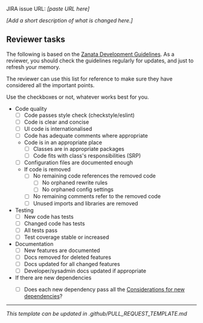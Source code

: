 JIRA issue URL: *[paste URL here]*

*[Add a short description of what is changed here.]*


## Reviewer tasks

The following is based on the
[Zanata Development Guidelines](https://github.com/zanata/zanata-server/wiki/Development-Guidelines).
As a reviewer, you should check the guidelines regularly for updates, and just
to refresh your memory.


The reviewer can use this list for reference to make sure
they have considered all the important points.

Use the checkboxes or not, whatever works best for you.

 - Code quality
   - [ ] Code passes style check (checkstyle/eslint)
   - [ ] Code is clear and concise
   - [ ] UI code is internationalised
   - [ ] Code has adequate comments where appropriate
   - Code is in an appropriate place
     - [ ] Classes are in appropriate packages
     - [ ] Code fits with class's responsibilities (SRP)
   - [ ] Configuration files are documented enough
   - If code is removed
     - [ ] No remaining code references the removed code
       - [ ] No orphaned rewrite rules
       - [ ] No orphaned config settings
     - [ ] No remaining comments refer to the removed code
     - [ ] Unused imports and libraries are removed
 - Testing
   - [ ] New code has tests
   - [ ] Changed code has tests
   - [ ] All tests pass
   - [ ] Test coverage stable or increased
 - Documentation
   - [ ] New features are documented
   - [ ] Docs removed for deleted features
   - [ ] Docs updated for all changed features
   - [ ] Developer/sysadmin docs updated if appropriate
 - If there are new dependencies
   - [ ] Does each new dependency pass all the
         [Considerations for new dependencies](https://github.com/zanata/zanata-server/wiki/Development-Guidelines#new-technologies-and-dependencies)?


----
*This template can be updated in .github/PULL_REQUEST_TEMPLATE.md*
